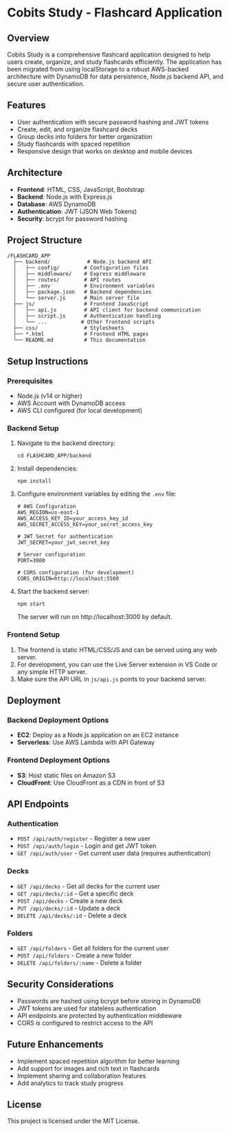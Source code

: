 # Cobits Study - Flashcard Application

## Overview
Cobits Study is a comprehensive flashcard application designed to help users create, organize, and study flashcards efficiently. The application has been migrated from using localStorage to a robust AWS-backed architecture with DynamoDB for data persistence, Node.js backend API, and secure user authentication.

## Features
- User authentication with secure password hashing and JWT tokens
- Create, edit, and organize flashcard decks
- Group decks into folders for better organization
- Study flashcards with spaced repetition
- Responsive design that works on desktop and mobile devices

## Architecture
- **Frontend**: HTML, CSS, JavaScript, Bootstrap
- **Backend**: Node.js with Express.js
- **Database**: AWS DynamoDB
- **Authentication**: JWT (JSON Web Tokens)
- **Security**: bcrypt for password hashing

## Project Structure
```
/FLASHCARD_APP
  ├── backend/            # Node.js backend API
  │   ├── config/        # Configuration files
  │   ├── middleware/    # Express middleware
  │   ├── routes/        # API routes
  │   ├── .env           # Environment variables
  │   ├── package.json   # Backend dependencies
  │   └── server.js      # Main server file
  ├── js/                # Frontend JavaScript
  │   ├── api.js         # API client for backend communication
  │   ├── script.js      # Authentication handling
  │   └── ...           # Other frontend scripts
  ├── css/               # Stylesheets
  ├── *.html             # Frontend HTML pages
  └── README.md          # This documentation
```

## Setup Instructions

### Prerequisites
- Node.js (v14 or higher)
- AWS Account with DynamoDB access
- AWS CLI configured (for local development)

### Backend Setup
1. Navigate to the backend directory:
   ```
   cd FLASHCARD_APP/backend
   ```

2. Install dependencies:
   ```
   npm install
   ```

3. Configure environment variables by editing the `.env` file:
   ```
   # AWS Configuration
   AWS_REGION=us-east-1
   AWS_ACCESS_KEY_ID=your_access_key_id
   AWS_SECRET_ACCESS_KEY=your_secret_access_key

   # JWT Secret for authentication
   JWT_SECRET=your_jwt_secret_key

   # Server configuration
   PORT=3000

   # CORS configuration (for development)
   CORS_ORIGIN=http://localhost:5500
   ```

4. Start the backend server:
   ```
   npm start
   ```
   The server will run on http://localhost:3000 by default.

### Frontend Setup
1. The frontend is static HTML/CSS/JS and can be served using any web server.
2. For development, you can use the Live Server extension in VS Code or any simple HTTP server.
3. Make sure the API URL in `js/api.js` points to your backend server.

## Deployment

### Backend Deployment Options
- **EC2**: Deploy as a Node.js application on an EC2 instance
- **Serverless**: Use AWS Lambda with API Gateway

### Frontend Deployment Options
- **S3**: Host static files on Amazon S3
- **CloudFront**: Use CloudFront as a CDN in front of S3

## API Endpoints

### Authentication
- `POST /api/auth/register` - Register a new user
- `POST /api/auth/login` - Login and get JWT token
- `GET /api/auth/user` - Get current user data (requires authentication)

### Decks
- `GET /api/decks` - Get all decks for the current user
- `GET /api/decks/:id` - Get a specific deck
- `POST /api/decks` - Create a new deck
- `PUT /api/decks/:id` - Update a deck
- `DELETE /api/decks/:id` - Delete a deck

### Folders
- `GET /api/folders` - Get all folders for the current user
- `POST /api/folders` - Create a new folder
- `DELETE /api/folders/:name` - Delete a folder

## Security Considerations
- Passwords are hashed using bcrypt before storing in DynamoDB
- JWT tokens are used for stateless authentication
- API endpoints are protected by authentication middleware
- CORS is configured to restrict access to the API

## Future Enhancements
- Implement spaced repetition algorithm for better learning
- Add support for images and rich text in flashcards
- Implement sharing and collaboration features
- Add analytics to track study progress

## License
This project is licensed under the MIT License.

